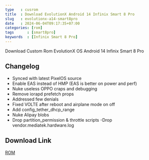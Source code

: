 ```yaml
---
type   : cusrom
title  : Download EvolutionX Android 14 Infinix Smart 8 Pro
slug   : evolutionx-a14-smart8pro
date   : 2024-06-04T09:17:35+07:00
categories: [rom]
tags      : [smart8pro]
keywords  : [Infinix Smart 8 Pro]
---
```


Download Custom Rom EvolutionX OS Android 14 Infinix Smart 8 Pro

## Changelog
- Synced with latest PixelOS source
- Enable EAS instead of HMP (EAS is better on power and perf)
- Nuke useless OPPO craps and debugging
- Remove iorapd prefetch props
- Addressed few denials
- Fixed VOLTE after reboot and airplane mode on off
- Add config_tether_dhcp_range
- Nuke Alipay blobs
- Drop partition_permission & throttle scripts
-Drop vendor.mediatek.hardware.log

## Download Link
[ROM](/)

